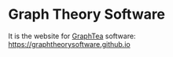 # Graph Theory Software
It is the website for [GraphTea](https://github.com/rostam/GraphTea/) software:
https://graphtheorysoftware.github.io
